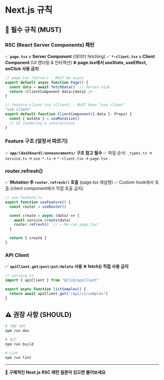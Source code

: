 # Next.js 규칙

## 🔴 필수 규칙 (MUST)

### RSC (React Server Components) 패턴
✅ **`page.tsx` = Server Component** (데이터 fetching)
✅ **`*-client.tsx` = Client Component** (UI 렌더링 & 인터랙션)
❌ **page.tsx에서 useState, useEffect, onClick 사용 금지**

```typescript
// page.tsx (Server) - MUST be async
export default async function Page() {
  const data = await fetchData()  // Server-side
  return <ClientComponent data={data} />
}

// feature-client.tsx (Client) - MUST have "use client"
"use client"
export default function ClientComponent({ data }: Props) {
  const { mutate } = useMutation()
  // UI rendering & interactions
}
```

### Feature 구조 (앞장서 따르기)
✅ **`app/(dashboard)/announcements/` 구조 참고 필수**
✅ 파일 순서: `_types.ts` → `service.ts` → `use-*.ts` → `*-client.tsx` → `page.tsx`

### router.refresh()
✅ **Mutation 후 `router.refresh()` 호출** (page.tsx 재실행)
✅ Custom hook에서 호출 (client component에서 직접 호출 금지)

```typescript
// use-feature.ts
export function useFeature() {
  const router = useRouter()

  const create = async (data) => {
    await service.create(data)
    router.refresh()  // ← Re-run page.tsx!
  }

  return { create }
}
```

### API Client
✅ **`apiClient.get/post/put/delete` 사용**
❌ **fetch() 직접 사용 금지**

```typescript
// service.ts
import { apiClient } from "@/lib/apiClient"

export async function listSamples() {
  return await apiClient.get("/api/v1/samples")
}
```

## ⚠️ 권장 사항 (SHOULD)

```bash
# 개발 서버
npm run dev

# 빌드
npm run build

# Lint
npm run lint
```

---

💬 **구체적인 Next.js RSC 패턴 질문이 있으면 물어보세요**
